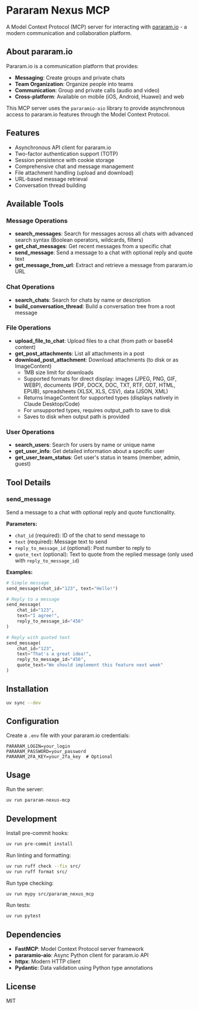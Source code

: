 # Pararam Nexus MCP

A Model Context Protocol (MCP) server for interacting with [pararam.io](https://pararam.io) - a modern communication and collaboration platform.

## About pararam.io

Pararam.io is a communication platform that provides:

- **Messaging**: Create groups and private chats
- **Team Organization**: Organize people into teams
- **Communication**: Group and private calls (audio and video)
- **Cross-platform**: Available on mobile (iOS, Android, Huawei) and web

This MCP server uses the `pararamio-aio` library to provide asynchronous access to pararam.io features through the Model Context Protocol.

## Features

- Asynchronous API client for pararam.io
- Two-factor authentication support (TOTP)
- Session persistence with cookie storage
- Comprehensive chat and message management
- File attachment handling (upload and download)
- URL-based message retrieval
- Conversation thread building

## Available Tools

### Message Operations
- **search_messages**: Search for messages across all chats with advanced search syntax (Boolean operators, wildcards, filters)
- **get_chat_messages**: Get recent messages from a specific chat
- **send_message**: Send a message to a chat with optional reply and quote text
- **get_message_from_url**: Extract and retrieve a message from pararam.io URL

### Chat Operations
- **search_chats**: Search for chats by name or description
- **build_conversation_thread**: Build a conversation tree from a root message

### File Operations
- **upload_file_to_chat**: Upload files to a chat (from path or base64 content)
- **get_post_attachments**: List all attachments in a post
- **download_post_attachment**: Download attachments (to disk or as ImageContent)
  - 1MB size limit for downloads
  - Supported formats for direct display: images (JPEG, PNG, GIF, WEBP), documents (PDF, DOCX, DOC, TXT, RTF, ODT, HTML, EPUB), spreadsheets (XLSX, XLS, CSV), data (JSON, XML)
  - Returns ImageContent for supported types (displays natively in Claude Desktop/Code)
  - For unsupported types, requires output_path to save to disk
  - Saves to disk when output path is provided

### User Operations
- **search_users**: Search for users by name or unique name
- **get_user_info**: Get detailed information about a specific user
- **get_user_team_status**: Get user's status in teams (member, admin, guest)

## Tool Details

### send_message

Send a message to a chat with optional reply and quote functionality.

**Parameters:**
- `chat_id` (required): ID of the chat to send message to
- `text` (required): Message text to send
- `reply_to_message_id` (optional): Post number to reply to
- `quote_text` (optional): Text to quote from the replied message (only used with `reply_to_message_id`)

**Examples:**
```python
# Simple message
send_message(chat_id="123", text="Hello!")

# Reply to a message
send_message(
    chat_id="123",
    text="I agree!",
    reply_to_message_id="456"
)

# Reply with quoted text
send_message(
    chat_id="123",
    text="That's a great idea!",
    reply_to_message_id="456",
    quote_text="We should implement this feature next week"
)
```

## Installation

```bash
uv sync --dev
```

## Configuration

Create a `.env` file with your pararam.io credentials:

```env
PARARAM_LOGIN=your_login
PARARAM_PASSWORD=your_password
PARARAM_2FA_KEY=your_2fa_key  # Optional
```

## Usage

Run the server:

```bash
uv run pararam-nexus-mcp
```

## Development

Install pre-commit hooks:

```bash
uv run pre-commit install
```

Run linting and formatting:

```bash
uv run ruff check --fix src/
uv run ruff format src/
```

Run type checking:

```bash
uv run mypy src/pararam_nexus_mcp
```

Run tests:

```bash
uv run pytest
```

## Dependencies

- **FastMCP**: Model Context Protocol server framework
- **pararamio-aio**: Async Python client for pararam.io API
- **httpx**: Modern HTTP client
- **Pydantic**: Data validation using Python type annotations

## License

MIT